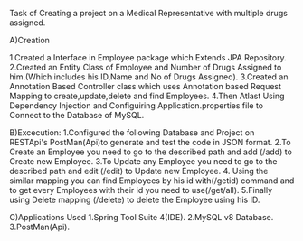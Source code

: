 Task of Creating a project on a Medical Representative with multiple drugs assigned.

A)Creation 

1.Created a Interface in Employee package which Extends JPA Repository.
2.Created an Entity Class of Employee and Number of Drugs Assigned to him.(Which includes his ID,Name and No of Drugs Assigned).
3.Created an Annotation Based Controller class which uses Annotation based Request Mapping to create,update,delete and find Employees.
4.Then Atlast Using Dependency Injection and Configuiring Application.properties file to Connect to the Database of MySQL.


B)Excecution:
1.Configured the following Database and Project on RESTApi's PostMan(Api)to generate and test the code in JSON format.
2.To Create an Employee you need to go to the described path and add (/add) to Create new Employee.
3.To Update any Employee you need to go to the described path and edit (/edit) to Update new Employee.
4. Using the similar mapping you can find Employees by his id with(/getid) command and to get every Employees with their id you need to use(/get/all).
5.Finally using Delete mapping (/delete) to delete the Employee using his ID.


C)Applications Used
1.Spring Tool Suite 4(IDE).
2.MySQL v8 Database.
3.PostMan(Api).       
